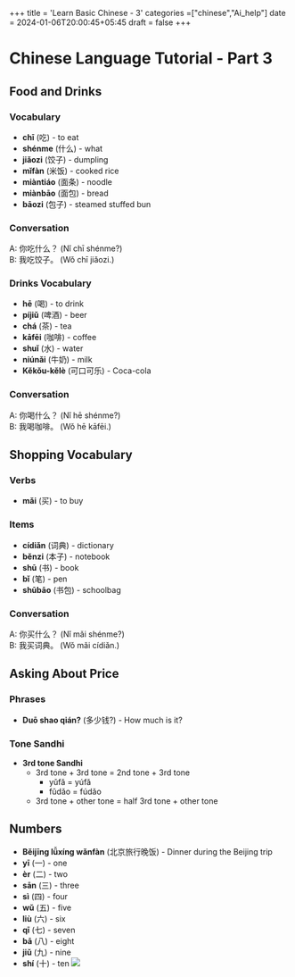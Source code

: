 +++
title = 'Learn Basic Chinese - 3'
categories =["chinese","Ai_help"]
date = 2024-01-06T20:00:45+05:45
draft = false
+++
# Chinese Language Tutorial - Part 3

## Food and Drinks

### Vocabulary
- **chī** (吃) - to eat
- **shénme** (什么) - what
- **jiǎozi** (饺子) - dumpling
- **mǐfàn** (米饭) - cooked rice
- **miàntiáo** (面条) - noodle
- **miànbāo** (面包) - bread
- **bāozi** (包子) - steamed stuffed bun

### Conversation
A: 你吃什么？ (Nǐ chī shénme?)  
B: 我吃饺子。 (Wǒ chī jiǎozi.)

### Drinks Vocabulary
- **hē** (喝) - to drink
- **píjiǔ** (啤酒) - beer
- **chá** (茶) - tea
- **kāfēi** (咖啡) - coffee
- **shuǐ** (水) - water
- **niúnǎi** (牛奶) - milk
- **Kěkǒu-kělè** (可口可乐) - Coca-cola

### Conversation
A: 你喝什么？ (Nǐ hē shénme?)  
B: 我喝咖啡。 (Wǒ hē kāfēi.)

## Shopping Vocabulary

### Verbs
- **mǎi** (买) - to buy

### Items
- **cídiǎn** (词典) - dictionary
- **běnzi** (本子) - notebook
- **shū** (书) - book
- **bǐ** (笔) - pen
- **shūbāo** (书包) - schoolbag

### Conversation
A: 你买什么？ (Nǐ mǎi shénme?)  
B: 我买词典。 (Wǒ mǎi cídiǎn.)

## Asking About Price

### Phrases
- **Duō shao qián?** (多少钱?) - How much is it?

### Tone Sandhi
- **3rd tone Sandhi**
  - 3rd tone + 3rd tone = 2nd tone + 3rd tone
    - yǔfǎ = yúfǎ
    - fǔdǎo = fúdǎo
  - 3rd tone + other tone = half 3rd tone + other tone

## Numbers
- **Běijīng lǚxíng wǎnfàn** (北京旅行晚饭) - Dinner during the Beijing trip
- **yī** (一) - one
- **èr** (二) - two
- **sān** (三) - three
- **sì** (四) - four
- **wǔ** (五) - five
- **liù** (六) - six
- **qī** (七) - seven
- **bā** (八) - eight
- **jiǔ** (九) - nine
- **shí** (十) - ten
![](https://i.pinimg.com/originals/06/b9/9c/06b99cdca5d61af262ec1cea1ea000af.jpg)
